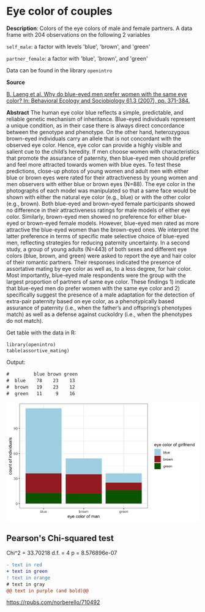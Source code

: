 # Eye color of couples

**Description**: Colors of the eye colors of male and female partners. A data frame with 204 observations on the following 2 variables

`self_male`: a factor with levels 'blue', 'brown', and 'green'

`partner_female`: a factor with 'blue', 'brown', and 'green'

Data can be found in the library ``openintro``

**Source**

<a href="https://link.springer.com/article/10.1007/s00265-006-0266-1">B. Laeng et al. Why do blue-eyed men prefer women with the same eye color? In: Behavioral Ecology and Sociobiology 61.3 (2007), pp. 371-384.</a>


**Abstract**
The human eye color blue reflects a simple, predictable, and reliable genetic mechanism of inheritance. Blue-eyed individuals represent a unique condition, as in their case there is always direct concordance between the genotype and phenotype. On the other hand, heterozygous brown-eyed individuals carry an allele that is not concordant with the observed eye color. Hence, eye color can provide a highly visible and salient cue to the child’s heredity. If men choose women with characteristics that promote the assurance of paternity, then blue-eyed men should prefer and feel more attracted towards women with blue eyes. To test these predictions, close-up photos of young women and adult men with either blue or brown eyes were rated for their attractiveness by young women and men observers with either blue or brown eyes (N=88). The eye color in the photographs of each model was manipulated so that a same face would be shown with either the natural eye color (e.g., blue) or with the other color (e.g., brown). Both blue-eyed and brown-eyed female participants showed no difference in their attractiveness ratings for male models of either eye color. Similarly, brown-eyed men showed no preference for either blue-eyed or brown-eyed female models. However, blue-eyed men rated as more attractive the blue-eyed women than the brown-eyed ones. We interpret the latter preference in terms of specific mate selective choice of blue-eyed men, reflecting strategies for reducing paternity uncertainty. In a second study, a group of young adults (N=443) of both sexes and different eye colors (blue, brown, and green) were asked to report the eye and hair color of their romantic partners. Their responses indicated the presence of assortative mating by eye color as well as, to a less degree, for hair color. Most importantly, blue-eyed male respondents were the group with the largest proportion of partners of same eye color. These findings 1) indicate that blue-eyed men do prefer women with the same eye color and 2) specifically suggest the presence of a male adaptation for the detection of extra-pair paternity based on eye color, as a phenotypically based assurance of paternity (i.e., when the father’s and offspring’s phenotypes match) as well as a defense against cuckoldry (i.e., when the phenotypes do not match).

Get table with the data in R:

```{r}
library(openintro)
table(assortive_mating)
```
Output:

```diff
#         blue brown green
#  blue    78    23    13
#  brown   19    23    12
#  green   11     9    16
```
![Optional Text](plots/000007b.png)

Pearson's Chi-squared test 
------------------------------------------------------------
Chi^2 =  33.70218     d.f. =  4     p =  8.576896e-07 


```diff
- text in red
+ text in green
! text in orange
# text in gray
@@ text in purple (and bold)@@
```
<https://rpubs.com/norberello/710492>
